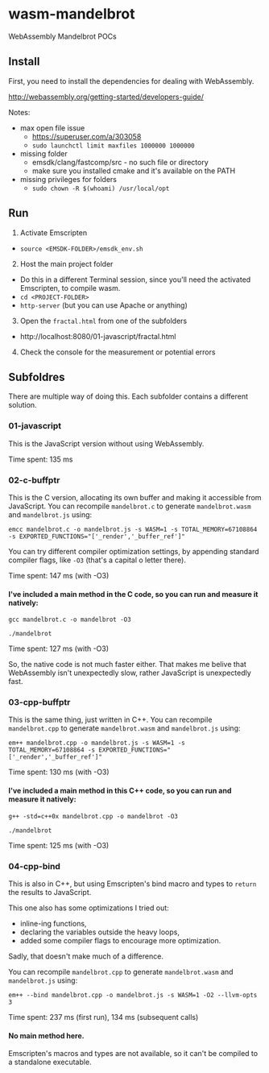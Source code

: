# wasm-mandelbrot
WebAssembly Mandelbrot POCs


## Install
First, you need to install the dependencies for dealing with WebAssembly.

http://webassembly.org/getting-started/developers-guide/

Notes:
- max open file issue
  - https://superuser.com/a/303058  
  - `sudo launchctl limit maxfiles 1000000 1000000`
- missing folder
  - emsdk/clang/fastcomp/src - no such file or directory  
  - make sure you installed cmake and it's available on the PATH
- missing privileges for folders
  - `sudo chown -R $(whoami) /usr/local/opt`
  
## Run
1. Activate Emscripten
  - `source <EMSDK-FOLDER>/emsdk_env.sh`
2. Host the main project folder
  - Do this in a different Terminal session, since you'll need the activated Emscripten, to compile wasm.
  - `cd <PROJECT-FOLDER>`
  - `http-server` (but you can use Apache or anything)
3. Open the `fractal.html` from one of the subfolders
  - http://localhost:8080/01-javascript/fractal.html
4. Check the console for the measurement or potential errors


## Subfoldres
There are multiple way of doing this. Each subfolder contains a different solution. 


### 01-javascript
This is the JavaScript version without using WebAssembly. 

Time spent: 135 ms


### 02-c-buffptr
This is the C version, allocating its own buffer and making it accessible from JavaScript.
You can recompile `mandelbrot.c` to generate `mandelbrot.wasm` and `mandelbrot.js` using:

`emcc mandelbrot.c -o mandelbrot.js -s WASM=1 -s TOTAL_MEMORY=67108864 -s EXPORTED_FUNCTIONS="['_render','_buffer_ref']"`

You can try different compiler optimization settings, by appending standard compiler flags, like `-O3` (that's a capital o letter there).

Time spent: 147 ms (with -O3)

#### I've included a main method in the C code, so you can run and measure it natively:

`gcc mandelbrot.c -o mandelbrot -O3`

`./mandelbrot`

Time spent: 127 ms (with -O3)

So, the native code is not much faster either. That makes me belive that WebAssembly isn't unexpectedly slow, rather JavaScript is unexpectedly fast.


### 03-cpp-buffptr
This is the same thing, just written in C++.
You can recompile `mandelbrot.cpp` to generate `mandelbrot.wasm` and `mandelbrot.js` using:

`em++ mandelbrot.cpp -o mandelbrot.js -s WASM=1 -s TOTAL_MEMORY=67108864 -s EXPORTED_FUNCTIONS="['_render','_buffer_ref']"`

Time spent: 130 ms (with -O3)

#### I've included a main method in this C++ code, so you can run and measure it natively:

`g++ -std=c++0x mandelbrot.cpp -o mandelbrot -O3`

`./mandelbrot`

Time spent: 125 ms (with -O3)


### 04-cpp-bind
This is also in C++, but using Emscripten's bind macro and types to `return` the results to JavaScript.

This one also has some optimizations I tried out: 

- inline-ing functions, 
- declaring the variables outside the heavy loops,
- added some compiler flags to encourage more optimization.

Sadly, that doesn't make much of a difference.

You can recompile `mandelbrot.cpp` to generate `mandelbrot.wasm` and `mandelbrot.js` using:

`em++ --bind mandelbrot.cpp -o mandelbrot.js -s WASM=1 -O2 --llvm-opts 3`

Time spent: 237 ms (first run), 134 ms (subsequent calls)

#### No main method here. 
Emscripten's macros and types are not available, so it can't be compiled to a standalone executable.
